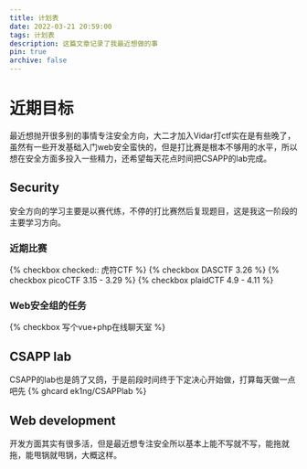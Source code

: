 ```yaml
---
title: 计划表
date: 2022-03-21 20:59:00
tags: 计划表
description: 这篇文章记录了我最近想做的事
pin: true
archive: false
---
```

# 近期目标
最近想抛开很多别的事情专注安全方向，大二才加入Vidar打ctf实在是有些晚了，虽然有一些开发基础入门web安全蛮快的，但是打比赛是根本不够用的水平，所以想在安全方面多投入一些精力，还希望每天花点时间把CSAPP的lab完成。
## Security
安全方向的学习主要是以赛代练，不停的打比赛然后复现题目，这是我这一阶段的主要学习方向。
### 近期比赛
{% checkbox checked:: 虎符CTF %}
{% checkbox DASCTF 3.26 %}
{% checkbox picoCTF 3.15 - 3.29 %}
{% checkbox plaidCTF 4.9 - 4.11 %}
### Web安全组的任务
{% checkbox 写个vue+php在线聊天室 %}
## CSAPP lab
CSAPP的lab也是鸽了又鸽，于是前段时间终于下定决心开始做，打算每天做一点吧先
{% ghcard ek1ng/CSAPPlab %}
## Web development
开发方面其实有很多活，但是最近想专注安全所以基本上能不写就不写，能拖就拖，能甩锅就甩锅，大概这样。


